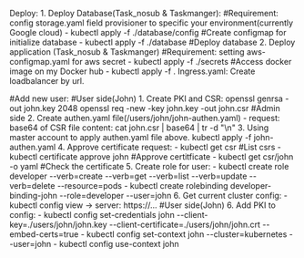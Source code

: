 Deploy:
    1. Deploy Database(Task_nosub & Taskmanger): 
    #Requirement: config storage.yaml field provisioner to specific your environment(currently Google cloud)
        - kubectl apply -f ./database/config #Create configmap for initialize database
        - kubectl apply -f ./database #Deploy database
    2. Deploy application (Task_nosub & Taskmanger)
    #Requirement: setting aws-configmap.yaml for aws secret
        - kubectl apply -f ./secrets #Access docker image on my Docker hub
        - kubectl apply -f .
Ingress.yaml: Create loadbalancer by url.

#Add new user:
    #User side(John)
    1. Create PKI and CSR:
        openssl genrsa -out john.key 2048
        openssl req -new -key john.key -out john.csr
    #Admin side
    2. Create authen.yaml file(/users/john/john-authen.yaml)
        - request: base64 of CSR file content: cat john.csr | base64 | tr -d "\n"
    3. Using master account to apply authen.yaml file above.
        kubectl apply -f john-authen.yaml
    4. Approve certificate request:
        - kubectl get csr #List csrs
        - kubectl certificate approve john #Approve certitficate
        - kubectl get csr/john -o yaml #Check the certificate
    5. Create role for user:
        - kubectl create role developer --verb=create --verb=get --verb=list --verb=update --verb=delete --resource=pods
        - kubectl create rolebinding developer-binding-john --role=developer --user=john
    6. Get current cluster config:
        - kubectl config view -> server: https://...
    #User side(John)
    6. Add PKI to config:
        - kubectl config set-credentials john --client-key=./users/john/john.key --client-certificate=./users/john/john.crt --embed-certs=true
        - kubectl config set-context john --cluster=kubernetes --user=john
        - kubectl config use-context john
